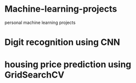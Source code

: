 # Machine-learning-projects
personal machine learning projects

# Digit recognition using CNN
# housing price prediction using GridSearchCV
